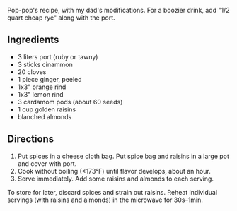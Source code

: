 Pop-pop's recipe, with my dad's modifications. For a boozier drink, add "1/2
quart cheap rye" along with the port.

Ingredients
-----------
* 3 liters port (ruby or tawny)
* 3 sticks cinammon
* 20 cloves
* 1 piece ginger, peeled
* 1x3" orange rind
* 1x3" lemon rind
* 3 cardamom pods (about 60 seeds)
* 1 cup golden raisins
* blanched almonds

Directions
----------
1. Put spices in a cheese cloth bag. Put spice bag and raisins in a large pot
   and cover with port.
2. Cook without boiling (<173°F) until flavor develops, about an hour.
3. Serve immediately. Add some raisins and almonds to each serving.

To store for later, discard spices and strain out raisins. Reheat individual
servings (with raisins and almonds) in the microwave for 30s–1min.
